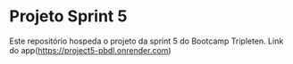 # Projeto Sprint 5


Este repositório hospeda o projeto da sprint 5 do Bootcamp Tripleten.
Link do app(https://project5-pbdl.onrender.com)